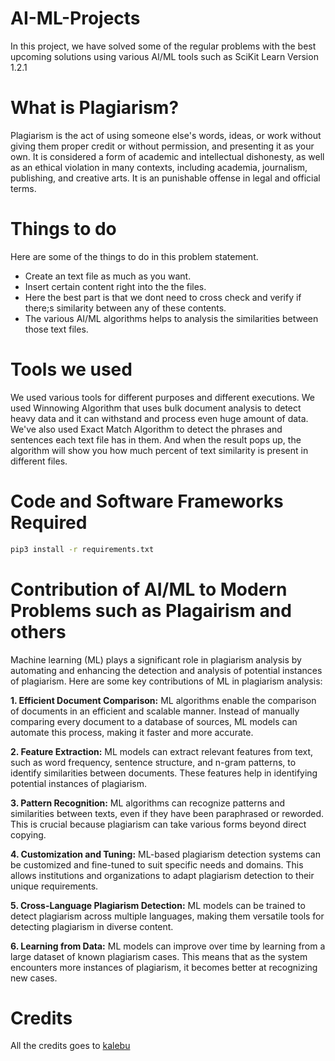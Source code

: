 # AI-ML-Projects
In this project, we have solved some of the regular problems with the best upcoming solutions using various AI/ML tools such as SciKit Learn Version 1.2.1
# What is Plagiarism?
Plagiarism is the act of using someone else's words, ideas, or work without giving them proper credit or without permission, and presenting it as your own. It is considered a form of academic and intellectual dishonesty, as well as an ethical violation in many contexts, including academia, journalism, publishing, and creative arts. It is an punishable offense in legal and official terms.
# Things to do
Here are some of the things to do in this problem statement.
* Create an text file as much as you want.
* Insert certain content right into the the files.
* Here the best part is that we dont need to cross check and verify if there;s similarity between any of these contents.
* The various AI/ML algorithms helps to analysis the similarities between those text files.
# Tools we used 
We used various tools for different purposes and different executions. We used Winnowing Algorithm that uses bulk document analysis to detect heavy data and it can withstand and process even huge amount of data. 
We've also used Exact Match Algorithm to detect the phrases and sentences each text file has in them.
And when the result pops up, the algorithm will show you how much percent of text similarity is present in different files. 
# Code and Software Frameworks Required
```bash
pip3 install -r requirements.txt
```

# Contribution of AI/ML to Modern Problems such as Plagairism and others
Machine learning (ML) plays a significant role in plagiarism analysis by automating and enhancing the detection and analysis of potential instances of plagiarism. Here are some key contributions of ML in plagiarism analysis:

   **1. Efficient Document Comparison:** ML algorithms enable the comparison of documents in an efficient and scalable manner. Instead of manually comparing every document to a database of sources, ML models can automate this process, making it faster and more accurate.

   **2. Feature Extraction:** ML models can extract relevant features from text, such as word frequency, sentence structure, and n-gram patterns, to identify similarities between documents. These features help in identifying potential instances of plagiarism.

   **3. Pattern Recognition:** ML algorithms can recognize patterns and similarities between texts, even if they have been paraphrased or reworded. This is crucial because plagiarism can take various forms beyond direct copying.

  **4. Customization and Tuning:** ML-based plagiarism detection systems can be customized and fine-tuned to suit specific needs and domains. This allows institutions and organizations to adapt plagiarism detection to their unique requirements.

  **5.  Cross-Language Plagiarism Detection:** ML models can be trained to detect plagiarism across multiple languages, making them versatile tools for detecting plagiarism in diverse content.

  **6. Learning from Data:** ML models can improve over time by learning from a large dataset of known plagiarism cases. This means that as the system encounters more instances of plagiarism, it becomes better at recognizing new cases.
# Credits 
All the credits goes to [kalebu](https://github.com/kalebu)
